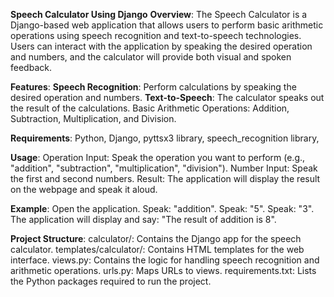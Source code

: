 **Speech Calculator Using Django**
**Overview**:
The Speech Calculator is a Django-based web application that allows users to perform basic arithmetic operations using speech recognition and text-to-speech technologies. Users can interact with the application by speaking the desired operation and numbers, and the calculator will provide both visual and spoken feedback.

**Features**:
**Speech Recognition**: Perform calculations by speaking the desired operation and numbers.
**Text-to-Speech**: The calculator speaks out the result of the calculations.
Basic Arithmetic Operations: Addition, Subtraction, Multiplication, and Division.

**Requirements**:
Python, 
Django, 
pyttsx3 library,
speech_recognition library,


**Usage**:
Operation Input: Speak the operation you want to perform (e.g., "addition", "subtraction", "multiplication", "division").
Number Input: Speak the first and second numbers.
Result: The application will display the result on the webpage and speak it aloud.

**Example**:
Open the application.
Speak: "addition".
Speak: "5".
Speak: "3".
The application will display and say: "The result of addition is 8".

**Project Structure**:
calculator/: Contains the Django app for the speech calculator.
templates/calculator/: Contains HTML templates for the web interface.
views.py: Contains the logic for handling speech recognition and arithmetic operations.
urls.py: Maps URLs to views.
requirements.txt: Lists the Python packages required to run the project.
